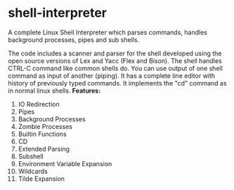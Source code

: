 # shell-interpreter
A complete Linux Shell Interpreter which parses commands, handles background processes, pipes and sub shells.

The code includes a scanner and parser for the shell developed using the open source versions of Lex and Yacc (Flex and Bison).
The shell handles CTRL-C command like common shells do. You can use output of one shell command as input of another (piping).
It has a complete line editor with history of previously typed commands. It implements the "cd" command as in normal linux shells.
**Features:**
  1. IO Redirection
  2. Pipes
  3. Background Processes
  4. Zombie Processes
  5. Builtin Functions
  6. CD
  7. Extended Parsing
  8. Subshell
  9. Environment Variable Expansion
  10. Wildcards
  11. Tilde Expansion
